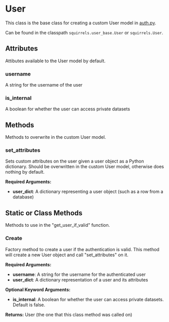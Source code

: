 # User

This class is the base class for creating a custom User model in [auth.py](../../../docs/topics/auth).

Can be found in the classpath `squirrels.user_base.User` or `squirrels.User`.

## Attributes

Attibutes available to the User model by default.

### username

A string for the username of the user

### is_internal

A boolean for whether the user can access private datasets

## Methods

Methods to overwrite in the custom User model.

### set_attributes

Sets custom attributes on the user given a user object as a Python dictionary. Should be overwritten in the custom User model, otherwise does nothing by default.

**Required Arguments:**

- **user_dict**: A dictionary representing a user object (such as a row from a database)

## Static or Class Methods

Methods to use in the "get_user_if_valid" function.

### Create

Factory method to create a user if the authentication is valid. This method will create a new User object and call "set_attributes" on it.

**Required Arguments:**

- **username**: A string for the username for the authenticated user
- **user_dict**: A dictionary representation of a user and its attributes

**Optional Keyword Arguments:**

- **is_internal**: A boolean for whether the user can access private datasets. Default is false.

**Returns:** User (the one that this class method was called on)

